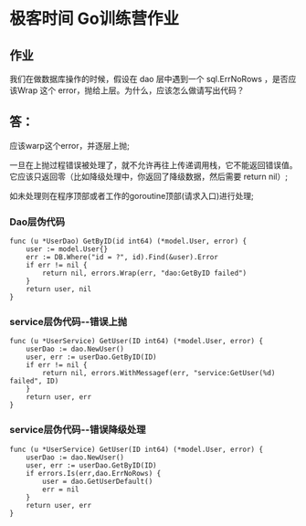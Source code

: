 # 极客时间 Go训练营作业

## 作业
我们在做数据库操作的时候，假设在 dao 层中遇到一个 sql.ErrNoRows ，是否应该Wrap 这个 error，抛给上层。为什么，应该怎么做请写出代码？

## 答：
<p>应该warp这个error，并逐层上抛;</p>
<p>一旦在上抛过程错误被处理了，就不允许再往上传递调用栈，它不能返回错误值。它应该只返回零（比如降级处理中，你返回了降级数据，然后需要 return nil）;</p>
<p>如未处理则在程序顶部或者工作的goroutine顶部(请求入口)进行处理;</p>

### Dao层伪代码
```
func (u *UserDao) GetByID(id int64) (*model.User, error) {
	user := model.User{}
	err := DB.Where("id = ?", id).Find(&user).Error
	if err != nil {
		return nil, errors.Wrap(err, "dao:GetByID failed")
	}
	return user, nil
}
```

### service层伪代码--错误上抛
```
func (u *UserService) GetUser(ID int64) (*model.User, error) {
	userDao := dao.NewUser()
	user, err := userDao.GetByID(ID)
	if err != nil {
		return nil, errors.WithMessagef(err, "service:GetUser(%d) failed", ID)
	}
	return user, err
}
```

### service层伪代码--错误降级处理
```
func (u *UserService) GetUser(ID int64) (*model.User, error) {
	userDao := dao.NewUser()
	user, err := userDao.GetByID(ID)
	if errors.Is(err,dao.ErrNoRows) {
		user = dao.GetUserDefault()
		err = nil
	}
	return user, err
}
```